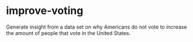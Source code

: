 # improve-voting
Generate insight from a data set on why Americans do not vote to increase the amount of people that vote in the United States.
